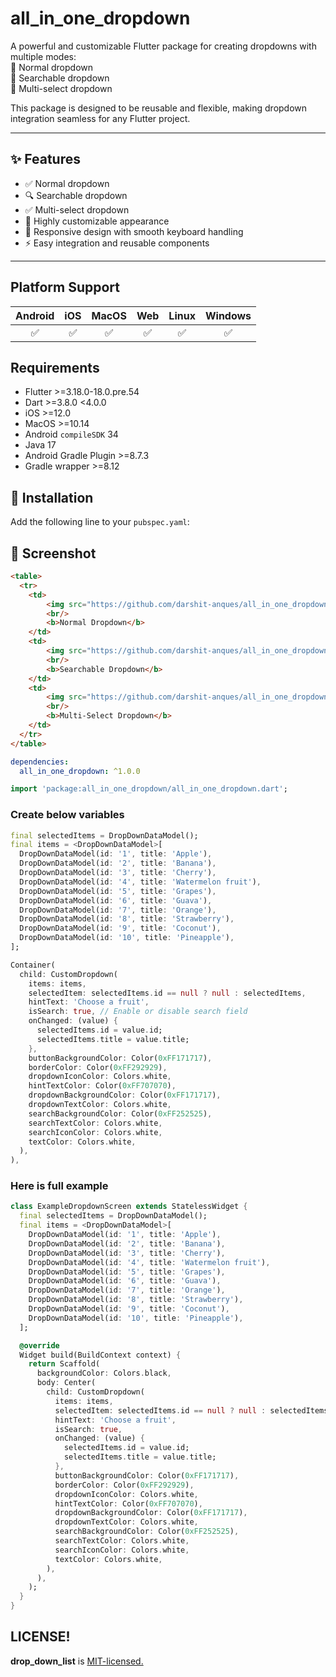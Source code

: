 # all_in_one_dropdown

A powerful and customizable Flutter package for creating dropdowns with multiple modes:  
🔹 Normal dropdown  
🔹 Searchable dropdown  
🔹 Multi-select dropdown

This package is designed to be reusable and flexible, making dropdown integration seamless for any Flutter project.

---

## ✨ Features

- ✅ Normal dropdown
- 🔍 Searchable dropdown
- ✅ Multi-select dropdown
- 🎨 Highly customizable appearance
- 📱 Responsive design with smooth keyboard handling
- ⚡ Easy integration and reusable components

---

## Platform Support

| Android | iOS | MacOS | Web | Linux | Windows |
| :-----: | :-: | :---: | :-: | :---: | :-----: |
|   ✅    | ✅  |  ✅   | ✅  |  ✅   |   ✅    |

## Requirements

- Flutter >=3.18.0-18.0.pre.54
- Dart >=3.8.0 <4.0.0
- iOS >=12.0
- MacOS >=10.14
- Android `compileSDK` 34
- Java 17
- Android Gradle Plugin >=8.7.3
- Gradle wrapper >=8.12

## 🚀 Installation

Add the following line to your `pubspec.yaml`:

## 📸 Screenshot

```html
<table>
  <tr>
    <td>
        <img src="https://github.com/darshit-anques/all_in_one_dropdown/blob/master/assets/Screenshot1.png?raw=true"/>
        <br/>
        <b>Normal Dropdown</b>
    </td>
    <td>
        <img src="https://github.com/darshit-anques/all_in_one_dropdown/blob/master/assets/Screenshot2.png?raw=true"/>
        <br/>
        <b>Searchable Dropdown</b>
    </td>
    <td>
        <img src="https://github.com/darshit-anques/all_in_one_dropdown/blob/master/assets/Screenshot3.png?raw=true" alt=""/>
        <br/>
        <b>Multi-Select Dropdown</b>
    </td>
  </tr>
</table>
```


```yaml
dependencies:
  all_in_one_dropdown: ^1.0.0
```

```dart
import 'package:all_in_one_dropdown/all_in_one_dropdown.dart';
```

### Create below variables

```dart
final selectedItems = DropDownDataModel();
final items = <DropDownDataModel>[
  DropDownDataModel(id: '1', title: 'Apple'),
  DropDownDataModel(id: '2', title: 'Banana'),
  DropDownDataModel(id: '3', title: 'Cherry'),
  DropDownDataModel(id: '4', title: 'Watermelon fruit'),
  DropDownDataModel(id: '5', title: 'Grapes'),
  DropDownDataModel(id: '6', title: 'Guava'),
  DropDownDataModel(id: '7', title: 'Orange'),
  DropDownDataModel(id: '8', title: 'Strawberry'),
  DropDownDataModel(id: '9', title: 'Coconut'),
  DropDownDataModel(id: '10', title: 'Pineapple'),
];
```

```dart
Container(
  child: CustomDropdown(
    items: items,
    selectedItem: selectedItems.id == null ? null : selectedItems,
    hintText: 'Choose a fruit',
    isSearch: true, // Enable or disable search field
    onChanged: (value) {
      selectedItems.id = value.id;
      selectedItems.title = value.title;
    },
    buttonBackgroundColor: Color(0xFF171717),
    borderColor: Color(0xFF292929),
    dropdownIconColor: Colors.white,
    hintTextColor: Color(0xFF707070),
    dropdownBackgroundColor: Color(0xFF171717),
    dropdownTextColor: Colors.white,
    searchBackgroundColor: Color(0xFF252525),
    searchTextColor: Colors.white,
    searchIconColor: Colors.white,
    textColor: Colors.white,
  ),
),
```

### Here is full example
```dart
class ExampleDropdownScreen extends StatelessWidget {
  final selectedItems = DropDownDataModel();
  final items = <DropDownDataModel>[
    DropDownDataModel(id: '1', title: 'Apple'),
    DropDownDataModel(id: '2', title: 'Banana'),
    DropDownDataModel(id: '3', title: 'Cherry'),
    DropDownDataModel(id: '4', title: 'Watermelon fruit'),
    DropDownDataModel(id: '5', title: 'Grapes'),
    DropDownDataModel(id: '6', title: 'Guava'),
    DropDownDataModel(id: '7', title: 'Orange'),
    DropDownDataModel(id: '8', title: 'Strawberry'),
    DropDownDataModel(id: '9', title: 'Coconut'),
    DropDownDataModel(id: '10', title: 'Pineapple'),
  ];

  @override
  Widget build(BuildContext context) {
    return Scaffold(
      backgroundColor: Colors.black,
      body: Center(
        child: CustomDropdown(
          items: items,
          selectedItem: selectedItems.id == null ? null : selectedItems,
          hintText: 'Choose a fruit',
          isSearch: true,
          onChanged: (value) {
            selectedItems.id = value.id;
            selectedItems.title = value.title;
          },
          buttonBackgroundColor: Color(0xFF171717),
          borderColor: Color(0xFF292929),
          dropdownIconColor: Colors.white,
          hintTextColor: Color(0xFF707070),
          dropdownBackgroundColor: Color(0xFF171717),
          dropdownTextColor: Colors.white,
          searchBackgroundColor: Color(0xFF252525),
          searchTextColor: Colors.white,
          searchIconColor: Colors.white,
          textColor: Colors.white,
        ),
      ),
    );
  }
}
```
## LICENSE!

**drop_down_list**
is [MIT-licensed.](https://github.com/Mindinventory/drop_down_list/blob/main/LICENSE)